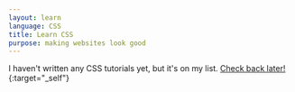 ```yaml
---
layout: learn
language: CSS
title: Learn CSS
purpose: making websites look good
---
```

I haven't written any CSS tutorials yet, but it's on my list. [Check back later!][newsletter]{:target="_self"}

[newsletter]: {{site.newsletter}}